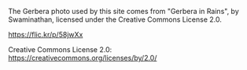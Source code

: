 The Gerbera photo used by this site comes from "Gerbera in Rains", by Swaminathan, licensed under
the Creative Commons License 2.0.

https://flic.kr/p/58jwXx

Creative Commons License 2.0:
https://creativecommons.org/licenses/by/2.0/
